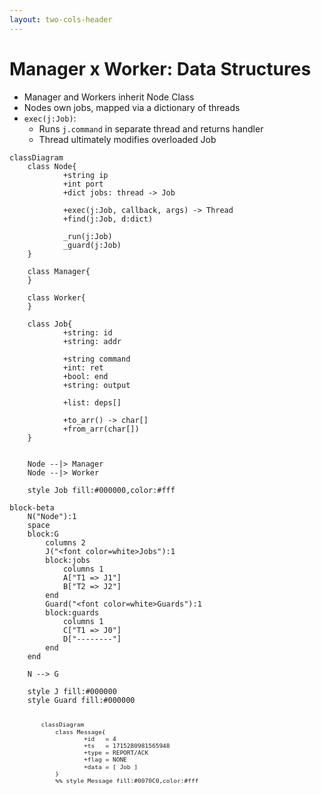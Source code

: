 ```yaml
---
layout: two-cols-header
---
```


# Manager x Worker: Data Structures

- Manager and Workers inherit Node Class
- Nodes own jobs, mapped via a dictionary of threads
- `exec(j:Job)`: 
    - Runs `j.command` in separate thread and returns handler
    - Thread ultimately modifies overloaded Job

<div 
    alt="Node"
    style="transform: scale(1.0)"
    class="absolute top-15% right-10%"
>

```mermaid
classDiagram
    class Node{
            +string ip
            +int port
            +dict jobs: thread -> Job

            +exec(j:Job, callback, args) -> Thread
            +find(j:Job, d:dict)

            _run(j:Job)
            _guard(j:Job)
    }

    class Manager{
    }

    class Worker{
    }

    class Job{
            +string: id
            +string: addr

            +string command
            +int: ret
            +bool: end
            +string: output

            +list: deps[]

            +to_arr() -> char[]
            +from_arr(char[])
    }


    Node --|> Manager
    Node --|> Worker

    style Job fill:#000000,color:#fff
```

</div>

<div 
    alt="Node"
    style="transform: scale(1.0)"
    class="absolute bottom-8% right-12%"
>

```mermaid
block-beta
    N("Node"):1
    space
    block:G
        columns 2
        J("<font color=white>Jobs"):1
        block:jobs
            columns 1
            A["T1 => J1"] 
            B["T2 => J2"] 
        end
        Guard("<font color=white>Guards"):1
        block:guards
            columns 1
            C["T1 => J0"] 
            D["--------"] 
        end
    end

    N --> G

    style J fill:#000000
    style Guard fill:#000000
```

</div>

<div 
    alt="Message"
    style="transform: scale(0.8)"
    class="absolute left-15% bottom-5%"
>

```mermaid
classDiagram
    class Message{
            +id   = 4
            +ts   = 1715280981565948
            +type = REPORT/ACK
            +flag = NONE
            +data = [ Job ]
    }
    %% style Message fill:#0070C0,color:#fff
```

</div>

<TUMLogo variant="white" />
